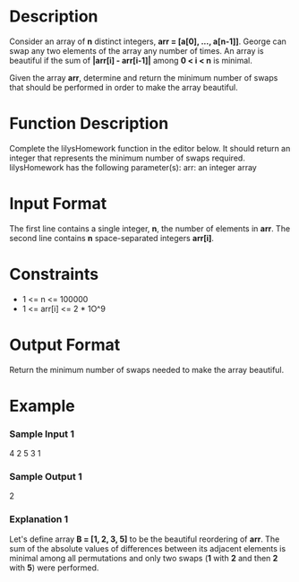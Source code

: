 # Description

Consider an array of **n** distinct integers, **arr = [a[0], ..., a[n-1]]**. George can swap any two elements of the array any number of times. An array is beautiful if the sum of **|arr[i] - arr[i-1]|** among **0 < i < n** is minimal.

Given the array **arr**, determine and return the minimum number of swaps that should be performed in order to make the array beautiful.

# Function Description

Complete the lilysHomework function in the editor below. It should return an integer that represents the minimum number of swaps required. 
lilysHomework has the following parameter(s):
arr: an integer array

# Input Format

The first line contains a single integer, **n**, the number of elements in **arr**. The second line contains **n** space-separated integers **arr[i]**.

# Constraints
- 1 <= n <= 100000
- 1 <= arr[i] <= 2 * 1O^9

# Output Format

Return the minimum number of swaps needed to make the array beautiful.

# Example

### Sample Input 1
4
2 5 3 1

### Sample Output 1
2

### Explanation 1

Let's define array **B = [1, 2, 3, 5]** to be the beautiful reordering of **arr**. The sum of the absolute values of differences between its adjacent elements is minimal among all permutations and only two swaps (**1** with **2** and then **2** with **5**) were performed.